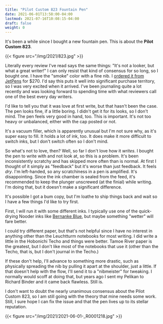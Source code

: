 ```yaml
---
title: "Pilot Custom 823 Fountain Pen"
date: 2021-06-01T13:58:00-04:00
lastmod: 2021-07-16T10:08:15-04:00
draft: false
weight: 0
---
```


It's been a while since I bought a new fountain pen. This is about the **Pilot Custom 823**.

<!--more-->

{{< figure src="/img/2021/823.jpg" >}}

Literally every review I've read says the same things: "It's not a looker, but what a great writer!" I can only resist that kind of consensus for so long, so I bought one. I have the "smoke" color with a fine nib. I [ordered it from JetPens](https://www.jetpens.com/Pilot-Custom-823-Fountain-Pen-Black-Body-Fine-Nib/pd/21024) for $270. I'd say this puts it well into significant purchase territory, so I was very excited when it arrived. I've been journaling quite a lot recently and was looking forward to spending time with what reviewers call one of the best every day writers.

I'd like to tell you that it was love at first write, but that hasn't been the case. The pen looks fine, if a little boring. I didn't get it for its looks, so I don't mind. The pen feels very good in hand, too. This is important. It's not too heavy or unbalanced, either with the cap posted or not.

It's a vacuum filler, which is apparently unusual but I'm not sure why, as it's
super easy to fill. It holds a lot of ink, too. It does make it more difficult
to switch inks, but I don't switch often so I don't mind.

So what's not to love, then? Well, so far I don't love how it _writes_. I bought the pen to write with and not look at, so this is a problem. It's been inconsistently scratchy and has skipped more often than is normal. At first I thought of it simply as "feedback" but it's worse than just feedback. It feels _dry_. I'm left-handed, so any scratchiness in a pen is amplified. It's disappointing. Since the ink chamber is sealed from the feed, it's recommended to keep the plunger unscrewed (at the finial) while writing. I'm doing that, but it doesn't make a significant difference.

It's possible I got a bum copy, but I'm loathe to ship things back and wait so I have a few things I'd like to try first.

First, I will run it with some different inks. I typically use one of the quick-drying Nooder inks like [Bernanke Blue](https://noodlersink.com/product/19067-bernanke-blue/), but maybe something "wetter" will fare better.

I could try different paper, but that's not helpful since I have no interest in anything other than the Leuchtturm notebooks for most writing. I did write a little in the Hobonichi Techo and things were better. Tamoe River paper is the greatest, but I don't like most of the notebooks that use it (other than the Techo, that is, but I don't journal in the Techo.)

If these don't help, I'll advance to something more drastic, such as physically spreading the nib by pulling it apart at the shoulder, just a little. If that doesn't help with the flow, I'll send it to a "nibmeister" for tweaking. I normally would scoff at doing that, but years ago I sent my Pelikan to Richard Binder and it came back flawless. Still is.

I don't want to doubt the nearly unanimous consensus about the Pilot Custom 823, so I am still going with the theory that mine needs some work. Still, I sure hope I can fix the issue and that the pen lives up to its stellar reputation.

{{< figure src="/img/2021/2021-06-01-_R0001218.jpg" >}}

[//]: # "Exported with love from a post written in Org mode"
[//]: # "- https://github.com/kaushalmodi/ox-hugo"
